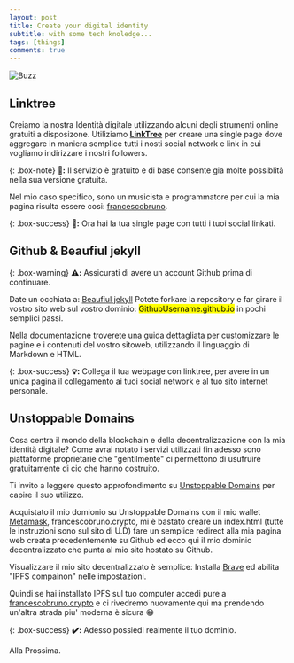 ```yaml
---
layout: post
title: Create your digital identity
subtitle: with some tech knoledge...
tags: [things]
comments: true
---
```


![Buzz](https://media.makeameme.org/created/codes-codes.jpg)

## Linktree

Creiamo la nostra Identità digitale utilizzando alcuni degli strumenti online gratuiti a disposizone.
Utiliziamo **[LinkTree](https://linktr.ee/)** per creare una single page dove aggregare in maniera semplice 
tutti i nosti social network e link in cui vogliamo indirizzare i nostri followers.

{: .box-note}
**👏:** Il servizio è gratuito e di base consente gia molte possiblità nella sua versione gratuita.


Nel mio caso specifico, sono un musicista e programmatore per cui la mia pagina risulta essere cosi:
[francescobruno](https://linktr.ee/francescobruno).

{: .box-success}
**🚀:** Ora hai la tua single page con tutti i tuoi social linkati.

## Github & Beaufiul jekyll

{: .box-warning}
**⚠️:** Assicurati di avere un account Github prima di continuare.

Date un occhiata a: [Beaufiul jekyll](https://beautifuljekyll.com/)
Potete forkare la repository e far girare il vostro sito web sul vostro dominio: <mark>GithubUsername.github.io</mark>
in pochi semplici passi.

Nella documentazione troverete una guida dettagliata per customizzare le pagine e i contenuti del vostro sitoweb, utilizzando il linguaggio di Markdown e HTML.

{: .box-success}
**💡:** Collega il tua webpage con linktree, per avere in un unica pagina il collegamento ai tuoi social network e al tuo sito internet personale. 

## Unstoppable Domains

Cosa centra il mondo della blockchain e della decentralizzazione con la mia identità digitale?
Come avrai notato i servizi utilizzati fin adesso sono piattaforme proprietarie che "gentilmente" ci permettono di usufruire 
gratuitamente di cio che hanno costruito.

Ti invito a leggere questo approfondimento su [Unstoppable Domains](https://www.criptonauti.it/recensione-unstoppable-domains-come-funzionano-i-crypto-domini/#:~:text=Cos'%C3%A8%20Unstoppable%20Domains%3F,scambio%20di%20criptovalute%20tra%20utenti) per capire il suo utilizzo.

Acquistato il mio domionio su Unstoppable Domains con il mio wallet [Metamask](https://metamask.io), francescobruno.crypto, mi è bastato creare un index.html (tutte le instruzioni sono sul sito di U.D) fare un semplice redirect alla mia pagina web creata precedentemente su Github ed ecco qui il mio dominio decentralizzato che punta al mio sito hostato su Github.

Visualizzare il mio sito decentralizzato è semplice:
Installa [Brave](https://brave.com/) ed abilita "IPFS compainon" nelle impostazioni.

Quindi se hai installato IPFS sul tuo computer accedi pure a [francescobruno.crypto](https://francescobruno.crypto) e ci rivedremo nuovamente qui ma prendendo un'altra strada piu' moderna è sicura 😁

{: .box-success}
**✔️:** Adesso possiedi realmente il tuo dominio. 


Alla Prossima.
